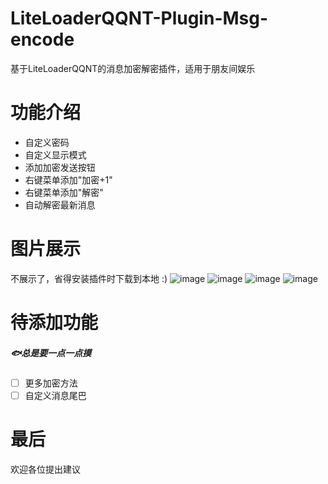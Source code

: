 # LiteLoaderQQNT-Plugin-Msg-encode
基于LiteLoaderQQNT的消息加密解密插件，适用于朋友间娱乐
# 功能介绍
- 自定义密码
- 自定义显示模式
- 添加加密发送按钮
- 右键菜单添加"加密+1"
- 右键菜单添加"解密"
- 自动解密最新消息
# 图片展示
不展示了，省得安装插件时下载到本地 :)
![image](https://github.com/GangPeter/LiteLoaderQQNT-Plugin-Msg-encode/assets/41735199/7997aef4-f1a1-49ae-944f-6c67afd55c3a)
![image](https://github.com/GangPeter/LiteLoaderQQNT-Plugin-Msg-encode/assets/41735199/64ca56d7-335b-4eeb-988c-edb00f28a98a)
![image](https://github.com/GangPeter/LiteLoaderQQNT-Plugin-Msg-encode/assets/41735199/d8093a8f-716f-4bee-85df-f866f631fdca)
![image](https://github.com/GangPeter/LiteLoaderQQNT-Plugin-Msg-encode/assets/41735199/3d45df8b-7f4a-40fe-a2a9-75597e0d43df)

# 待添加功能
##### 🐟总是要一点一点摸
- [ ] 更多加密方法
- [ ] 自定义消息尾巴
# 最后
欢迎各位提出建议
